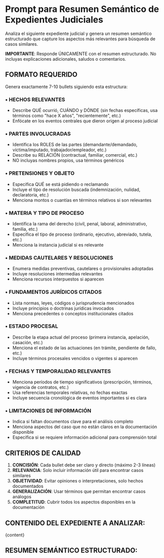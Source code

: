 # Prompt para Resumen Semántico de Expedientes Judiciales

Analiza el siguiente expediente judicial y genera un resumen semántico estructurado que capture los aspectos más relevantes para búsqueda de casos similares.

**IMPORTANTE**: Responde ÚNICAMENTE con el resumen estructurado. No incluyas explicaciones adicionales, saludos o comentarios.

## FORMATO REQUERIDO

Genera exactamente 7-10 bullets siguiendo esta estructura:

### • **HECHOS RELEVANTES**
- Describe QUÉ ocurrió, CUÁNDO y DÓNDE (sin fechas específicas, usa términos como "hace X años", "recientemente", etc.)
- Enfócate en los eventos centrales que dieron origen al proceso judicial

### • **PARTES INVOLUCRADAS**
- Identifica los ROLES de las partes (demandante/demandado, víctima/imputado, trabajador/empleador, etc.)
- Describe su RELACIÓN (contractual, familiar, comercial, etc.)
- NO incluyas nombres propios, usa términos genéricos

### • **PRETENSIONES Y OBJETO**
- Especifica QUÉ se está pidiendo o reclamando
- Incluye el tipo de resolución buscada (indemnización, nulidad, declaratoria, etc.)
- Menciona montos o cuantías en términos relativos si son relevantes

### • **MATERIA Y TIPO DE PROCESO**
- Identifica la rama del derecho (civil, penal, laboral, administrativo, familia, etc.)
- Especifica el tipo de proceso (ordinario, ejecutivo, abreviado, tutela, etc.)
- Menciona la instancia judicial si es relevante

### • **MEDIDAS CAUTELARES Y RESOLUCIONES**
- Enumera medidas preventivas, cautelares o provisionales adoptadas
- Incluye resoluciones intermedias relevantes
- Menciona recursos interpuestos si aparecen

### • **FUNDAMENTOS JURÍDICOS CITADOS**
- Lista normas, leyes, códigos o jurisprudencia mencionados
- Incluye principios o doctrinas jurídicas invocados
- Menciona precedentes o conceptos institucionales citados

### • **ESTADO PROCESAL**
- Describe la etapa actual del proceso (primera instancia, apelación, casación, etc.)
- Menciona el estado de las actuaciones (en trámite, pendiente de fallo, etc.)
- Incluye términos procesales vencidos o vigentes si aparecen

### • **FECHAS Y TEMPORALIDAD RELEVANTES**
- Menciona períodos de tiempo significativos (prescripción, términos, vigencia de contratos, etc.)
- Usa referencias temporales relativas, no fechas exactas
- Incluye secuencia cronológica de eventos importantes si es clara

### • **LIMITACIONES DE INFORMACIÓN**
- Indica si faltan documentos clave para el análisis completo
- Menciona aspectos del caso que no están claros en la documentación disponible
- Especifica si se requiere información adicional para comprensión total

## CRITERIOS DE CALIDAD

1. **CONCISIÓN**: Cada bullet debe ser claro y directo (máximo 2-3 líneas)
2. **RELEVANCIA**: Solo incluir información útil para encontrar casos similares
3. **OBJETIVIDAD**: Evitar opiniones o interpretaciones, solo hechos documentados
4. **GENERALIZACIÓN**: Usar términos que permitan encontrar casos análogos
5. **COMPLETITUD**: Cubrir todos los aspectos disponibles en la documentación

## CONTENIDO DEL EXPEDIENTE A ANALIZAR:

{content}

## RESUMEN SEMÁNTICO ESTRUCTURADO:
